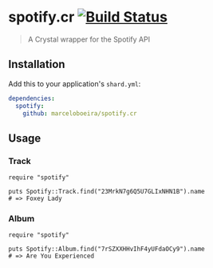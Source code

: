 # spotify.cr [![Build Status](https://travis-ci.org/marceloboeira/spotify.cr.svg?branch=master)](https://travis-ci.org/marceloboeira/spotify.cr)
> A Crystal wrapper for the Spotify API

## Installation

Add this to your application's `shard.yml`:

```yaml
dependencies:
  spotify:
    github: marceloboeira/spotify.cr
```

## Usage

### Track

```crystal
require "spotify"

puts Spotify::Track.find("23MrkN7g6Q5U7GLIxNHN1B").name
# => Foxey Lady
```

### Album

```crystal
require "spotify"

puts Spotify::Album.find("7rSZXXHHvIhF4yUFdaOCy9").name
# => Are You Experienced
```
